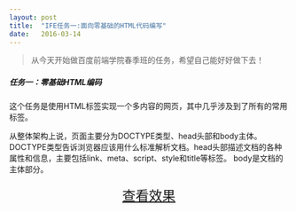 ```yaml
---
layout: post
title:  "IFE任务一:面向零基础的HTML代码编写"
date:   2016-03-14
---
```



> 从今天开始做百度前端学院春季班的任务，希望自己能好好做下去！

##### 任务一：零基础HTML编码

这个任务是使用HTML标签实现一个多内容的网页，其中几乎涉及到了所有的常用标签。

从整体架构上说，页面主要分为DOCTYPE类型、head头部和body主体。DOCTYPE类型告诉浏览器应该用什么标准解析文档。head头部描述文档的各种属性和信息，主要包括link、meta、script、style和title等标签。
body是文档的主体部分。

<div>
<a href="https://irife.github.io/ife/tliyun/task1/task1.html" target="_blank"><div style="height:50px;line-height:50px;text-align:center;font-size:24px;">查看效果</div></a>
</div>

